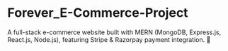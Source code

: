# Forever_E-Commerce-Project
A full-stack e-commerce website built with MERN (MongoDB, Express.js, React.js, Node.js), featuring Stripe &amp; Razorpay payment integration. 🚀
